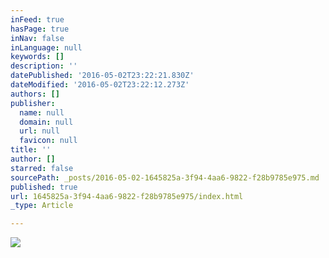 ```yaml
---
inFeed: true
hasPage: true
inNav: false
inLanguage: null
keywords: []
description: ''
datePublished: '2016-05-02T23:22:21.830Z'
dateModified: '2016-05-02T23:22:12.273Z'
authors: []
publisher:
  name: null
  domain: null
  url: null
  favicon: null
title: ''
author: []
starred: false
sourcePath: _posts/2016-05-02-1645825a-3f94-4aa6-9822-f28b9785e975.md
published: true
url: 1645825a-3f94-4aa6-9822-f28b9785e975/index.html
_type: Article

---
```

![](https://the-grid-user-content.s3-us-west-2.amazonaws.com/f92841dd-57a7-40eb-895a-43f2dfb036f8.jpg)